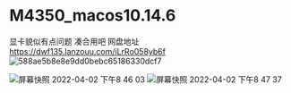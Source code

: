 # M4350_macos10.14.6
显卡貌似有点问题
凑合用吧
网盘地址
https://dwf135.lanzouu.com/iLrRo058yb6f
![588ae5b8e8e9dd0bebc65186330dcf7](https://user-images.githubusercontent.com/9071816/169678409-0807ff95-6ccc-455d-b198-738798eda837.jpg)

![屏幕快照 2022-04-02 下午8 46 03](https://user-images.githubusercontent.com/9071816/169678281-2d342cbf-1e91-4f04-b700-044f5866db41.png)
![屏幕快照 2022-04-02 下午8 47 37](https://user-images.githubusercontent.com/9071816/169678288-cd5adbab-ff29-4399-babd-c84b0cd7c480.png)
